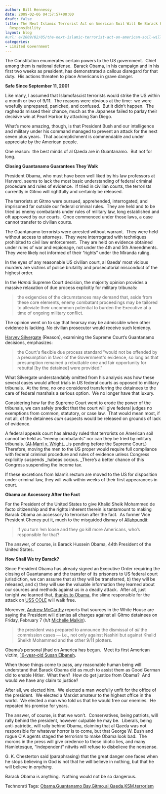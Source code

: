 ```yaml
---
author: Bill Hennessy
date: 2009-02-06 04:57:57+00:00
draft: false
title: The Next Islamic Terrorist Act on American Soil Will Be Barack Obama’s Personal
  Responsibility
layout: blog
#url: e/2009/02/05/the-next-islamic-terrorist-act-on-american-soil-will-be-barack-obamas-personal-responsibility/
categories:
- Limited Government
---
```


The Constitution enumerates certain powers to the US government.  Chief among them is national defense.  Barack Obama, in his campaign and in his first two weeks as president, has demonstrated a callous disregard for that duty.  His actions threaten to place Americans in grave danger. 

**Safe Since September 11, 2001**

Like many, I assumed that Islamofascist terrorists would strike the US within a month or two of 9/11.  The reasons were obvious at the time:  we were woefully unprepared, panicked, and confused.  But it didn’t happen.  The ragheads missed their chance, much as the Japanese failed to parlay their decisive win at Pearl Harbor by attacking San Diego. 

What’s more amazing, though, is that President Bush and our intelligence and military under his command managed to prevent an attack for the next seven plus years.  That accomplishment is commendable and under appreciate by the American people.

One reason:  the best minds of al Qaeda are in Guantanamo.  But not for long.

**Closing Guantanamo Guarantees They Walk**

President Obama, who must have been well liked by his law professors at Harvard, seems to lack the most basic understanding of federal criminal procedure and rules of evidence.  If tried in civilian courts, the terrorists currently in Gitmo will rightfully and certainly be released. 

The terrorists at Gitmo were pursued, apprehended, interrogated, and imprisoned far outside our federal criminal rules.  They are held and to be tried as enemy combatants under rules of military law, long established and oft approved by our courts.  Once commenced under those laws, a case cannot transfer to civilian courts. 

The Guantanamo terrorists were arrested without warrant.  They were held without access to attorneys.  They were interrogated with techniques prohibited to civil law enforcement.  They are held on evidence obtained under rules of war and espionage, not under the 4th and 5th Amendments.  They were likely not informed of their “rights” under the Miranda ruling. 

In the eyes of any reasonable US civilian court, al Qaeda’ most vicious murders are victims of police brutality and prosecutorial misconduct of the highest order.  

In the _Hamdi_ Supreme Court decision, the majority opinion provides a massive relaxation of due process explicitly for military tribunals:


> the exigencies of the circumstances may demand that, aside from these core elements, enemy combatant proceedings may be tailored to alleviate their uncommon potential to burden the Executive at a time of ongoing military conflict.


The opinion went on to say that hearsay may be admissible when other evidence is lacking. No civilian prosecutor would receive such leniency. 

[Harvey Silvergate](https://www.reason.com/news/show/36440.html) (Reason), examining the Supreme Court’s Guantanamo decisions, emphasizes:


> the Court's flexible due process standard "would not be offended by a presumption in favor of the Government's evidence, so long as that presumption remained a rebuttable one and fair opportunity for rebuttal [by the detainee] were provided."


What Silvergate understandably omitted from his analysis was how these several cases would affect trials in US federal courts as opposed to military tribunals.  At the time, no one considered transferring the detainees to the care of federal marshals a serious option.  We no longer have that luxury.

Considering how far the Supreme Court went to erode the power of the tribunals, we can safely predict that the court will give federal judges no exemptions from common, statutory, or case law.  That would mean most, if not all, of the detainees _cum_ suspects would be released on grounds of lack of evidence. 

A federal appeals court has already ruled that terrorists on American soil cannot be held as “enemy combatants” nor can they be tried by military tribunals. ([Al-Marri v. Wright](https://pacer.ca4.uscourts.gov/opinion.pdf/067427.P.pdf)_ _is pending before the Supreme Court.)  Therefore, moving the men to the US proper would require full compliance with federal criminal procedure and rules of evidence unless Congress explicitly suspends _habeas corpus. _There’s a better chance of this Congress suspending the income tax.

If these excretions from Islam’s rectum are moved to the US for disposition under criminal law, they will walk within weeks of their first appearances in court.

**Obama an Accessory After the Fact**

For the President of the United States to give Khalid Sheik Mohammed de facto citizenship and the rights inherent therein is tantamount to making Barack Obama an accessory to terrorism after the fact.  As former Vice President Cheney put it, much to the misguided dismay of [Allahpundit](https://hotair.com/archives/2009/02/04/cheney-warns-obama-stick-with-our-policies-or-risk-a-wmd-attack/):


> If you turn ’em loose and they go kill more Americans, who’s responsible for that?


The answer, of course, is Barack Hussein Obama, 44th President of the United States.

**How Shall We try Barack?**

Since President Obama has already signed an Executive Order requiring the closing of Guantanamo and the transfer of its prisoners to US federal court jurisdiction, we can assume that a) they will be transferred, b) they will be released, and c) they will use the valuable information they learned about our sources and methods against us in a deadly attack.  After all, just tonight we learned that, [thanks to Obama](https://michellemalkin.com/2009/02/05/gitmo-gall-charges-dropped-against-cole-bombing-jihadist/), the slime responsible for the attack on [USS COLE](https://www.foxnews.com/story/0,2933,479834,00.html) will walk free. 

Moreover, [Andrew McCarthy](https://corner.nationalreview.com/post/?q=Y2ExNzI3NzI1MzBmMmYzNzYwN2JlYWVlMDZhMzgyOTQ=) reports that sources in the White House are saying the President will dismiss all charges against all Gitmo detainees on Friday, February 7 (h/t [Michelle Malkin](https://michellemalkin.com)). 


> the president was prepared to announce the dismissal of _all_ the commission cases — i.e., not only against Nashiri but against Khalid Sheikh Mohammed and the other 9/11 plotters.


Obama’s personal jihad on America has begun.  Meet its first American victim, [16-year-old Susan Elbaneh](https://mypetjawa.mu.nu/archives/196218.php).

When those things come to pass, any reasonable human being will understand that Barack Obama did as much to assist them as Good German did to enable Hitler.  What then?  How do get justice from Obama?  And would we have any claim to justice?

After all, we elected him.  We elected a man woefully unfit for the office of the president.  We elected a Marxist amateur to the highest office in the world.  We elected a man who told us that he would free our enemies.  He repeated his promise for years. 

The answer, of course, is that we won’t.  Conservatives, being patriots, will rally behind the president, however culpable he may be.  Liberals, being anti-patriotic, will rally behind Obama, claiming that al Qaeda was not responsible for whatever horror is to come, but that George W. Bush and rogue CIA agents staged the terrorism to make Obama look bad.  The morons in the press will give credence to these idiotic lies, and many Hamletesque, “independent” nitwits will refuse to disbelieve the nonsense. 

G. K. Chesterton said (paraphrasing) that the great danger one faces when he stops believing in God is not that he will believe in nothing, but that he will believe in _anything_. 

Barack Obama is anything.  Nothing would not be so dangerous.


Technorati Tags: [Obama](https://technorati.com/tags/Obama),[Guantanamo Bay](https://technorati.com/tags/Guantanamo+Bay),[Gitmo](https://technorati.com/tags/Gitmo),[al Qaeda](https://technorati.com/tags/al+Qaeda),[KSM](https://technorati.com/tags/KSM),[terrorism](https://technorati.com/tags/terrorism)
